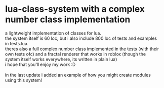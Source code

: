 # lua-class-system with a complex number class implementation
a lightweight implementation of classes for lua. <br>
the system itself is 60 loc, but i also include 800 loc of tests and examples in tests.lua. <br>
theres also a full complex number class implemented in the tests (with their own tests ofc) and a fractal renderer that works in roblox (though the system itself works everywhere, its written in plain lua)<br>
i hope that you'll enjoy my work :D <br><br>
in the last update i added an example of how you might create modules using this system!

